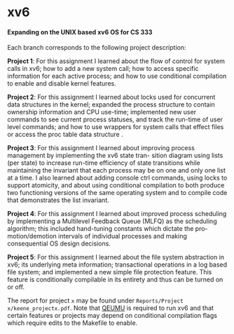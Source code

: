 # xv6
#### Expanding on the UNIX based xv6 OS for CS 333

Each branch corresponds to the following project description:

**Project 1**: For this assignment I learned about the flow of control for system calls in xv6; how to add a new system call; how to access specific information for each active process; and how to use conditional compilation to enable and disable kernel features.

**Project 2**: For this assignment I learned about locks used for concurrent data structures in the kernel; expanded the process structure to contain ownership information and CPU use-time; implemented new user commands to see current process statuses, and track the run-time of user level commands; and how to use wrappers for system calls that effect files or access the proc table data structure .


**Project 3**: For this assignment I learned about improving process management by implementing the xv6 state tran- sition diagram using lists (per state) to increase run-time efficiency of state transitions while maintaining the invariant that each process may be on one and only one list at a time. I also learned about adding console ctrl commands, using locks to support atomicity, and about using conditional compilation to both produce two functioning versions of the same operating system and to compile code that demonstrates the list invariant.

**Project 4**: For this assignment I learned about improved process scheduling by implementing a Multilevel Feedback Queue (MLFQ) as the scheduling algorithm; this included hand-tuning constants which dictate the pro- motion/demotion intervals of individual processes and making consequential OS design decisions.

**Project 5**: For this assignment I learned about the file system abstraction in xv6; its underlying meta information; transactional operations in a log based file system; and implemented a new simple file protection feature. This feature is conditionally compilable in its entirety and thus can be turned on or off.


The report for project `x` may be found under `Reports/Project x/keene_projectx.pdf`. Note that [QEUMU](http://www.qemu.org) is required to run xv6 and that certain features or projects may depend on conditional compilation flags which require edits to the Makefile to enable. 
